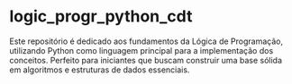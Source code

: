# logic_progr_python_cdt
Este repositório é dedicado aos fundamentos da Lógica de Programação, utilizando Python como linguagem principal para a implementação dos conceitos. Perfeito para iniciantes que buscam construir uma base sólida em algoritmos e estruturas de dados essenciais.
